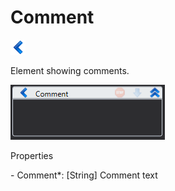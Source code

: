 # Comment

![](<../../../.gitbook/assets/0 (46).png>)

Element showing comments.

![](<../../../.gitbook/assets/1 (14).png>)

Properties

&#x20;\- Comment\*: \[String] Comment text
